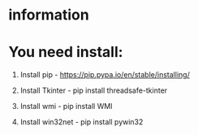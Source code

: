 # information

# You need install:

1) Install pip - https://pip.pypa.io/en/stable/installing/

2) Install Tkinter - pip install threadsafe-tkinter

3) Install wmi - pip install WMI

4) Install win32net - pip install pywin32

